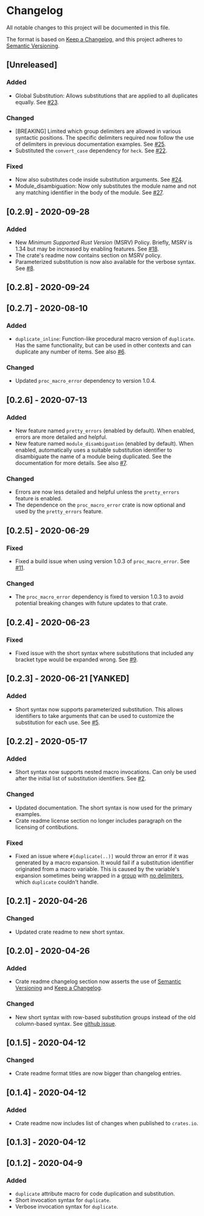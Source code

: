 # Changelog

All notable changes to this project will be documented in this file.

The format is based on [Keep a Changelog](https://keepachangelog.com/en/1.0.0/),
and this project adheres to [Semantic Versioning](https://semver.org/spec/v2.0.0.html).

## [Unreleased]

### Added

- Global Substitution: Allows substitutions that are applied to all duplicates equally. See [#23](https://github.com/Emoun/duplicate/issues/23).

### Changed

- [BREAKING] Limited which group delimiters are allowed in various syntactic positions.
The specific delimiters required now follow the use of delimiters in previous documentation examples. 
See  [#25](https://github.com/Emoun/duplicate/issues/25).
- Substituted the `convert_case` dependency for `heck`. See [#22](https://github.com/Emoun/duplicate/issues/22).


### Fixed

- Now also substitutes code inside substitution arguments. See [#24](https://github.com/Emoun/duplicate/issues/24).
- Module_disambiguation: Now only substitutes the module name and not any matching identifier in the body of the module. See [#27](https://github.com/Emoun/duplicate/issues/27).

## [0.2.9] - 2020-09-28

### Added

- New _Minimum Supported Rust Version_ (MSRV) Policy. Briefly, MSRV is 1.34 but may be increased by enabling features. See [#18](https://github.com/Emoun/duplicate/issues/18#issuecomment-697554595).
- The crate's readme now contains section on MSRV policy.
- Parameterized substitution is now also available for the verbose syntax. See [#8](https://github.com/Emoun/duplicate/issues/8).

## [0.2.8] - 2020-09-24

## [0.2.7] - 2020-08-10

### Added

- `duplicate_inline`: Function-like procedural macro version of `duplicate`. 
Has the same functionality, but can be used in other contexts and can duplicate any number of items. 
See also [#6](https://github.com/Emoun/duplicate/issues/6).

### Changed

- Updated `proc_macro_error` dependency to version 1.0.4.

## [0.2.6] - 2020-07-13

### Added

- New feature named `pretty_errors` (enabled by default). When enabled, errors are more detailed and helpful.
- New feature named `module_disambiguation` (enabled by default). When enabled, automatically uses a suitable substitution identifier to disambiguate the name of a module being duplicated. See the documentation for more details. See also [#7](https://github.com/Emoun/duplicate/issues/7).

### Changed

- Errors are now less detailed and helpful unless the `pretty_errors` feature is enabled.
- The dependence on the `proc_macro_error` crate is now optional and used by the `pretty_errors` feature.

## [0.2.5] - 2020-06-29

### Fixed

- Fixed a build issue when using version 1.0.3 of `proc_macro_error`. See [#11](https://github.com/Emoun/duplicate/issues/11).

### Changed

- The `proc_macro_error` dependency is fixed to version 1.0.3 to avoid potential breaking changes with future updates to that crate. 

## [0.2.4] - 2020-06-23

### Fixed

- Fixed issue with the short syntax where substitutions that included any bracket type would be expanded wrong. See [#9](https://github.com/Emoun/duplicate/issues/9).

## [0.2.3] - 2020-06-21 [YANKED]

### Added

- Short syntax now supports parameterized substitution. 
This allows identifiers to take arguments that can be used to customize the substitution for each use.
See [#5](https://github.com/Emoun/duplicate/issues/5).

## [0.2.2] - 2020-05-17

### Added

- Short syntax now supports nested macro invocations. Can only be used after the initial list of substitution identifiers. See [#2](https://github.com/Emoun/duplicate/issues/2).

### Changed

- Updated documentation. The short syntax is now used for the primary examples.
- Crate readme license section no longer includes paragraph on the licensing of contibutions.

### Fixed

- Fixed an issue where `#[duplicate(..)]`  would throw an error if it was generated by a macro expansion. 
It would fail if a substitution identifier originated from a macro variable.
This is caused by the variable's expansion sometimes being wrapped in a 
[group](https://doc.rust-lang.org/proc_macro/struct.Group.html) with 
[no delimiters](https://doc.rust-lang.org/proc_macro/enum.Delimiter.html#variant.None), 
which `duplicate` couldn't handle.

## [0.2.1] - 2020-04-26

### Changed

- Updated crate readme to new short syntax.

## [0.2.0] - 2020-04-26

### Added

- Crate readme changelog section now asserts the use of [Semantic Versioning](https://semver.org/spec/v2.0.0.html) and [Keep a Changelog](https://keepachangelog.com/en/1.0.0/).

### Changed

- New short syntax with row-based substitution groups instead of the old column-based syntax.
See [github issue](https://github.com/Emoun/duplicate/issues/1).

## [0.1.5] - 2020-04-12

### Changed

- Crate readme format titles are now bigger than changelog entries.

## [0.1.4] - 2020-04-12

### Added

- Crate readme now includes list of changes when published to `crates.io`.

## [0.1.3] - 2020-04-12

## [0.1.2] - 2020-04-9

### Added

- `duplicate` attribute macro for code duplication and substitution.
- Short invocation syntax for `duplicate`.
- Verbose invocation syntax for `duplicate`.